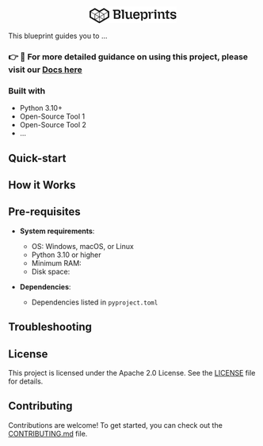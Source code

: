 <p align="center">
  <picture>
    <!-- When the user prefers dark mode, show the white logo -->
    <source media="(prefers-color-scheme: dark)" srcset="./images/Blueprint-logo-white.png">
    <!-- When the user prefers light mode, show the black logo -->
    <source media="(prefers-color-scheme: light)" srcset="./images/Blueprint-logo-black.png">
    <!-- Fallback: default to the black logo -->
    <img src="./images/Blueprint-logo-black.png" width="35%" alt="Project logo"/>
  </picture>
</p>

This blueprint guides you to ...

### 👉 📖 For more detailed guidance on using this project, please visit our [Docs here](https://mozilla-ai.github.io/Blueprint-template/)

### Built with
- Python 3.10+
- Open-Source Tool 1
- Open-Source Tool 2
- ...

## Quick-start


## How it Works


## Pre-requisites

- **System requirements**:
  - OS: Windows, macOS, or Linux
  - Python 3.10 or higher
  - Minimum RAM:
  - Disk space:

- **Dependencies**:
  - Dependencies listed in `pyproject.toml`


## Troubleshooting


## License

This project is licensed under the Apache 2.0 License. See the [LICENSE](LICENSE) file for details.

## Contributing

Contributions are welcome! To get started, you can check out the [CONTRIBUTING.md](CONTRIBUTING.md) file.
